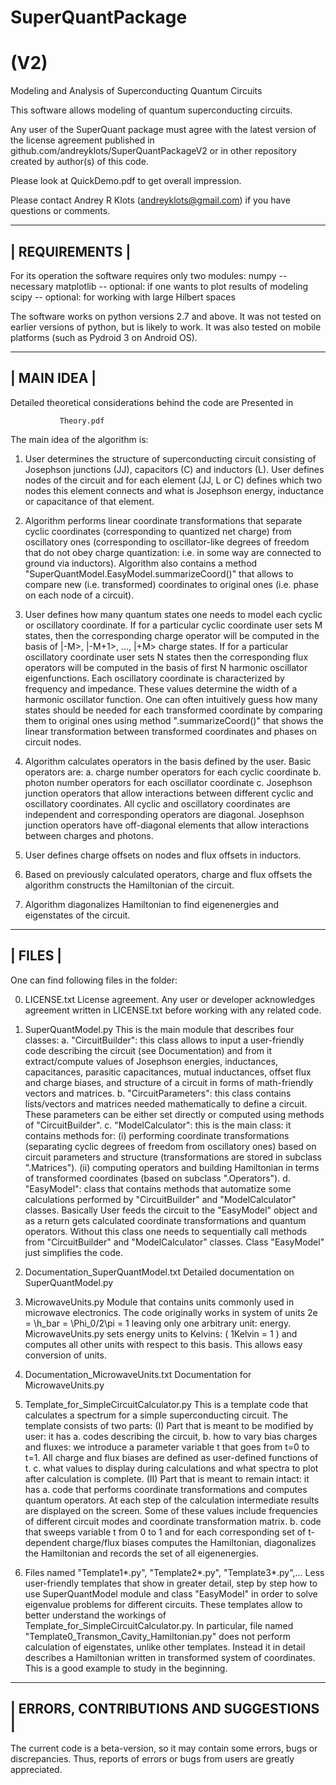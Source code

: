# SuperQuantPackage
# (V2)
Modeling and Analysis of Superconducting Quantum Circuits

This software allows modeling of quantum superconducting circuits.

  Any user of the SuperQuant package must agree with the latest version
of the license agreement published in
github.com/andreyklots/SuperQuantPackageV2
or in other repository created by author(s) of this code.

  Please look at QuickDemo.pdf to get overall impression.

  Please contact Andrey R Klots (andreyklots@gmail.com)
if you have questions or comments.

 ----------------
|  REQUIREMENTS  |
 ----------------

For its operation the software requires only two modules:
  numpy -- necessary
  matplotlib -- optional: if one wants to plot results of modeling
  scipy -- optional: for working with large Hilbert spaces
  
  The software works on python versions 2.7 and above.
  It was not tested on earlier versions of python, but is likely
  to work. It was also tested on mobile platforms (such as
  Pydroid 3 on Android OS).

 -------------
|  MAIN IDEA  |
 -------------
Detailed theoretical considerations behind the code are
Presented in

               Theory.pdf

The main idea of the algorithm is:

1.  User determines the structure of superconducting circuit
    consisting of Josephson junctions (JJ), capacitors (C)
    and inductors (L). User defines nodes of the circuit
    and for each element (JJ, L or C) defines which two
    nodes this element connects and what is Josephson
    energy, inductance or capacitance of that element.

2.  Algorithm performs linear coordinate transformations
    that separate cyclic coordinates (corresponding
    to quantized net charge) from oscillatory ones
    (corresponding to oscillator-like degrees of freedom
    that do not obey charge quantization: i.e. in some way are
    connected to ground via inductors). Algorithm also contains
    a method "SuperQuantModel.EasyModel.summarizeCoord()"
    that allows to compare new (i.e. transformed)
    coordinates to original ones (i.e. phase on each node of a 
    circuit).

3.  User defines how many quantum states one needs to model each
    cyclic or oscillatory coordinate.
    If for a particular cyclic coordinate user sets M states,
    then the corresponding charge operator will be computed in
    the basis of |-M>, |-M+1>, ..., |+M> charge states.
    If for a particular oscillatory coordinate user sets N states
    then the corresponding flux operators will be computed in the
    basis of first N harmonic oscillator eigenfunctions. Each oscillatory
    coordinate is characterized by frequency and impedance. These
    values determine the width of a harmonic oscillator function.
    One can often intuitively guess how many states should be needed
    for each transformed coordinate by comparing them to original ones
    using method ".summarizeCoord()" that shows the linear transformation
    between transformed coordinates and phases on circuit nodes.

4.  Algorithm calculates operators in the basis defined by the user.
    Basic operators are:
              a. charge number operators for each cyclic coordinate
              b. photon number operators for each oscillator coordinate
              c. Josephson junction operators that allow interactions
                 between different cyclic and oscillatory coordinates.
              All cyclic and oscillatory coordinates are independent
              and corresponding operators are diagonal.
              Josephson junction operators have off-diagonal elements
              that allow interactions between charges and photons.

5.   User defines charge offsets on nodes and flux offsets in inductors.

6.   Based on previously calculated operators, charge and flux offsets
     the algorithm constructs the Hamiltonian of the circuit.

7.   Algorithm diagonalizes Hamiltonian to find eigenenergies
     and eigenstates of the circuit.



 ---------
|  FILES  |
 ---------

One can find following files in the folder:

0. LICENSE.txt
      License agreement. Any user or developer acknowledges agreement 
      written in LICENSE.txt before working with any related code.

1. SuperQuantModel.py
      This is the main module that describes four classes:
      a. "CircuitBuilder": this class allows to input a user-friendly
         code describing the circuit (see Documentation) and from it
         extract/compute values of Josephson energies, inductances,
         capacitances, parasitic capacitances, mutual inductances, 
         offset flux and charge biases, and structure of a circuit in forms
         of math-friendly vectors and matrices.
     b. "CircuitParameters": this class contains lists/vectors and matrices
        needed mathematically to define a circuit. These parameters can be 
        either set directly or computed using methods of "CircuitBuilder".
     c. "ModelCalculator": this is the main class: it contains methods for:
        (i)  performing coordinate transformations (separating cyclic degrees
             of freedom from oscillatory ones) based on circuit parameters
             and structure (transformations are stored in subclass ".Matrices").
        (ii) computing operators and building Hamiltonian in terms of
             transformed coordinates (based on subclass ".Operators").
     d. "EasyModel": class that contains methods that automatize some
        calculations performed by "CircuitBuilder" and "ModelCalculator"
        classes. Basically User feeds the circuit to the "EasyModel" 
        object and as a return gets calculated coordinate transformations
        and quantum operators. Without this class one needs to sequentially
       call methods from "CircuitBuilder" and
       "ModelCalculator" classes. Class "EasyModel" just simplifies
        the code.

2.  Documentation_SuperQuantModel.txt
       Detailed documentation on SuperQuantModel.py

3.  MicrowaveUnits.py
       Module that contains units commonly used in microwave electronics.
       The code originally works in system of units
                 2e = \h_bar = \Phi_0/2\pi = 1
       leaving only one arbitrary unit: energy. MicrowaveUnits.py sets 
       energy units to Kelvins: ( 1Kelvin = 1 ) and computes all other units
       with respect to this basis. This allows easy conversion of units.

4.   Documentation_MicrowaveUnits.txt
       Documentation for MicrowaveUnits.py

5.   Template_for_SimpleCircuitCalculator.py
       This is a template code that calculates a spectrum for a simple
       superconducting circuit. The template consists of two parts:
       (I)   Part that is meant to be modified by user:
             it has 
             a.  codes describing the circuit,
             b.  how to vary bias charges and fluxes: we introduce a
                 parameter variable t that goes from t=0 to t=1. All
                 charge and flux biases are defined as
                 user-defined functions of t.
             c.  what values to display during calculations and what
                 spectra to plot after calculation is complete.
       (II)  Part that is meant to remain intact:
             it has
             a. code that performs coordinate transformations and computes
                quantum operators. At each step of the calculation
                intermediate results are displayed on the screen. Some of
                these values include frequencies of different circuit modes
                and coordinate transformation matrix.
             b. code that sweeps variable t from 0 to 1 and for each
                corresponding set of t-dependent charge/flux biases
                computes the Hamiltonian, diagonalizes the Hamiltonian and
                records the set of all eigenenergies.
           
6.   Files named "Template1*.py", "Template2*.py", "Template3*.py",...
         Less user-friendly templates that show in greater detail,
         step by step how to use SuperQuantModel module and class
         "EasyModel" in order to solve eigenvalue problems for different
         circuits. These templates allow to better understand the workings
         of Template_for_SimpleCircuitCalculator.py.
       In particular, file named "Template0_Transmon_Cavity_Hamiltonian.py"
         does not perform calculation of eigenstates, unlike other templates.
         Instead it in detail describes a Hamiltonian written in transformed
         system of coordinates. This is a good example to study in the
         beginning.


 ---------------------------------------
| ERRORS, CONTRIBUTIONS AND SUGGESTIONS |
 ---------------------------------------

The current code is a beta-version, so it may contain some errors, bugs
 or discrepancies. Thus, reports of errors or bugs from users are
 greatly appreciated.
